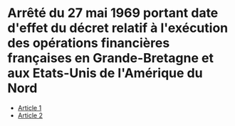 # Arrêté du 27 mai 1969 portant date d'effet du décret relatif à l'exécution des opérations financières françaises en Grande-Bretagne et aux Etats-Unis de l'Amérique du Nord

- [Article 1](article-1.md)
- [Article 2](article-2.md)
